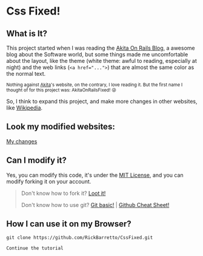 # Css Fixed!

## What is It?

This project started when I was reading the [Akita On Rails Blog](https://www.akitaonrails.com/), a awesome blog about the Software world, but some things made me uncomfortable about the layout, like the theme (white theme: awful to reading, especially at night) and the web links (``<a href="...">``) that are almost the same color as the normal text. 

<sup>Nothing against [Akita](https://github.com/akitaonrails)'s website, on the contrary, I love reading it. But the first name I thought of for this project was: AkitaOnRailsFixed! :stuck_out_tongue_winking_eye:</sup>

So, I think to expand this project, and make more changes in other websites, like [Wikipedia](https://www.wikipedia.org/).

## Look my modified websites:
[My changes]()

## Can I modify it?

Yes, you can modify this code, it's under the [MIT License](https://github.com/RickBarretto/CssFixed/blob/main/LICENSE), and you can modify forking it on your account.
> Don't know how to fork it? [Loot it!](https://docs.github.com/en/github/getting-started-with-github/quickstart/fork-a-repo)
> 
> Don't know how to use git? [Git basic!](https://git-scm.com/book/en/v2/Git-Basics-Getting-a-Git-Repository) | [Github Cheat Sheet!](https://training.github.com/downloads/github-git-cheat-sheet/)

## How I can use it on my Browser?

```git
git clone https://github.com/RickBarretto/CssFixed.git
```

```
Continue the tutorial
```